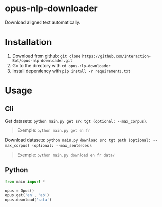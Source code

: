 # opus-nlp-downloader

Download aligned text automatically.

# Installation

1) Download from github: `git clone https://github.com/Interaction-Bot/opus-nlp-downloader.git`
2) Go to the directory with `cd opus-nlp-downloader`
3) Install dependency with `pip install -r requirements.txt`

# Usage

## Cli

Get datasets: ```python main.py get src tgt (optional: --max_corpus)```.
> Exemple: ```python main.py get en fr```


Download datasets: ```python main.py download src tgt path (optional: --max_corpus) (optional: --max_sentences)```.
> Exemple: ```python main.py download en fr data/```

## Python

```py
from main import *

opus = Opus()
opus.get('en', 'ab')
opus.download('data')
```
